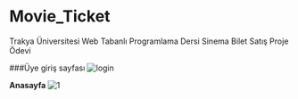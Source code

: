 # Movie_Ticket
Trakya Üniversitesi Web Tabanlı Programlama Dersi Sinema Bilet Satış Proje Ödevi 

###Üye giriş sayfası
![login](https://user-images.githubusercontent.com/13876601/59803633-b5b93480-92f4-11e9-948e-b0cf014e2f05.PNG)

**Anasayfa**
![1](https://user-images.githubusercontent.com/13876601/59804122-1a28c380-92f6-11e9-8338-022b46030e9b.PNG)

